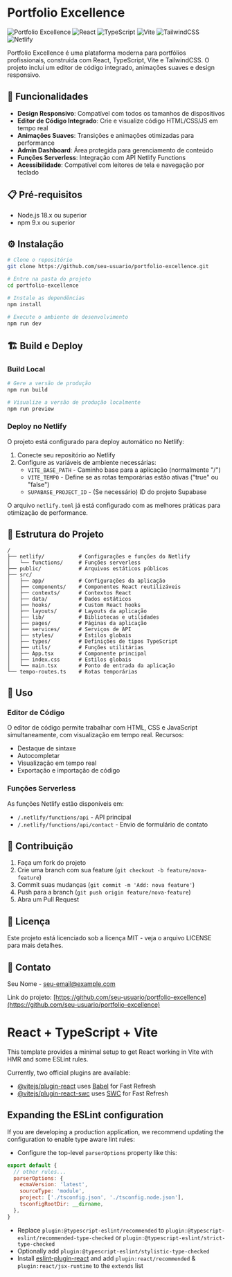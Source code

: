 # Portfolio Excellence

![Portfolio Excellence](https://img.shields.io/badge/Portfolio-Excellence-blue)
![React](https://img.shields.io/badge/React-18.2.0-blue)
![TypeScript](https://img.shields.io/badge/TypeScript-5.8.2-blue)
![Vite](https://img.shields.io/badge/Vite-6.2.3-green)
![TailwindCSS](https://img.shields.io/badge/TailwindCSS-3.4.1-cyan)
![Netlify](https://img.shields.io/badge/Netlify-Ready-success)

Portfolio Excellence é uma plataforma moderna para portfólios profissionais, construída com React, TypeScript, Vite e TailwindCSS. O projeto inclui um editor de código integrado, animações suaves e design responsivo.

## 🚀 Funcionalidades

- **Design Responsivo**: Compatível com todos os tamanhos de dispositivos
- **Editor de Código Integrado**: Crie e visualize código HTML/CSS/JS em tempo real
- **Animações Suaves**: Transições e animações otimizadas para performance
- **Admin Dashboard**: Área protegida para gerenciamento de conteúdo
- **Funções Serverless**: Integração com API Netlify Functions
- **Acessibilidade**: Compatível com leitores de tela e navegação por teclado

## 📋 Pré-requisitos

- Node.js 18.x ou superior
- npm 9.x ou superior

## ⚙️ Instalação

```bash
# Clone o repositório
git clone https://github.com/seu-usuario/portfolio-excellence.git

# Entre na pasta do projeto
cd portfolio-excellence

# Instale as dependências
npm install

# Execute o ambiente de desenvolvimento
npm run dev
```

## 🏗️ Build e Deploy

### Build Local

```bash
# Gere a versão de produção
npm run build

# Visualize a versão de produção localmente
npm run preview
```

### Deploy no Netlify

O projeto está configurado para deploy automático no Netlify:

1. Conecte seu repositório ao Netlify
2. Configure as variáveis de ambiente necessárias:
   - `VITE_BASE_PATH` - Caminho base para a aplicação (normalmente "/")
   - `VITE_TEMPO` - Define se as rotas temporárias estão ativas ("true" ou "false")
   - `SUPABASE_PROJECT_ID` - (Se necessário) ID do projeto Supabase

O arquivo `netlify.toml` já está configurado com as melhores práticas para otimização de performance.

## 🧩 Estrutura do Projeto

```
/
├── netlify/           # Configurações e funções do Netlify
│   └── functions/     # Funções serverless
├── public/            # Arquivos estáticos públicos
├── src/
│   ├── app/           # Configurações da aplicação
│   ├── components/    # Componentes React reutilizáveis
│   ├── contexts/      # Contextos React
│   ├── data/          # Dados estáticos
│   ├── hooks/         # Custom React hooks
│   ├── layouts/       # Layouts da aplicação
│   ├── lib/           # Bibliotecas e utilidades
│   ├── pages/         # Páginas da aplicação
│   ├── services/      # Serviços de API
│   ├── styles/        # Estilos globais
│   ├── types/         # Definições de tipos TypeScript
│   ├── utils/         # Funções utilitárias
│   ├── App.tsx        # Componente principal
│   ├── index.css      # Estilos globais
│   └── main.tsx       # Ponto de entrada da aplicação
└── tempo-routes.ts    # Rotas temporárias
```

## 📝 Uso

### Editor de Código

O editor de código permite trabalhar com HTML, CSS e JavaScript simultaneamente, com visualização em tempo real. Recursos:

- Destaque de sintaxe
- Autocompletar
- Visualização em tempo real
- Exportação e importação de código

### Funções Serverless

As funções Netlify estão disponíveis em:

- `/.netlify/functions/api` - API principal
- `/.netlify/functions/api/contact` - Envio de formulário de contato

## 🤝 Contribuição

1. Faça um fork do projeto
2. Crie uma branch com sua feature (`git checkout -b feature/nova-feature`)
3. Commit suas mudanças (`git commit -m 'Add: nova feature'`)
4. Push para a branch (`git push origin feature/nova-feature`)
5. Abra um Pull Request

## 📜 Licença

Este projeto está licenciado sob a licença MIT - veja o arquivo LICENSE para mais detalhes.

## 📧 Contato

Seu Nome - [seu-email@example.com](mailto:seu-email@example.com)

Link do projeto: [https://github.com/seu-usuario/portfolio-excellence](https://github.com/seu-usuario/portfolio-excellence)

# React + TypeScript + Vite

This template provides a minimal setup to get React working in Vite with HMR and some ESLint rules.

Currently, two official plugins are available:

- [@vitejs/plugin-react](https://github.com/vitejs/vite-plugin-react/blob/main/packages/plugin-react/README.md) uses [Babel](https://babeljs.io/) for Fast Refresh
- [@vitejs/plugin-react-swc](https://github.com/vitejs/vite-plugin-react-swc) uses [SWC](https://swc.rs/) for Fast Refresh

## Expanding the ESLint configuration

If you are developing a production application, we recommend updating the configuration to enable type aware lint rules:

- Configure the top-level `parserOptions` property like this:

```js
export default {
  // other rules...
  parserOptions: {
    ecmaVersion: 'latest',
    sourceType: 'module',
    project: ['./tsconfig.json', './tsconfig.node.json'],
    tsconfigRootDir: __dirname,
  },
}
```

- Replace `plugin:@typescript-eslint/recommended` to `plugin:@typescript-eslint/recommended-type-checked` or `plugin:@typescript-eslint/strict-type-checked`
- Optionally add `plugin:@typescript-eslint/stylistic-type-checked`
- Install [eslint-plugin-react](https://github.com/jsx-eslint/eslint-plugin-react) and add `plugin:react/recommended` & `plugin:react/jsx-runtime` to the `extends` list
